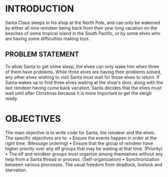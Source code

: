 # INTRODUCTION
Santa Claus sleeps in his shop at the North Pole, and can only be wakened by either all nine reindeer being back from their year long vacation on the beaches of some tropical island in the South Pacific, or by some elves who are having some difficulties making toys.
## PROBLEM STATEMENT
To allow Santa to get some sleep, the elves can only wake him when three of them have problems. While three elves are having their problems solved, any other elves wishing to visit Santa must wait for those elves to return.
If Santa wakes up to find three elves waiting at the shop's door, along with the last reindeer having come back vacation, Santa decides that the elves must wait until after Christmas because it is more important to get the sleigh ready. 
# OBJECTIVES
The main objective is to write code for Santa, the reindeer and the elves.
The specific objectives are to:
•	Ensure the events happen in order at the right time. (Message ordering)
•	Ensure that the group of reindeer have higher priority over any elf groups that may be waiting at that time. (Priority)
•	The elf and reindeer groups must organize among themselves without any help from a Santa thread or process. (Self-organization)
•	Synchronization between various processes. The usual freedom from deadlock, livelock and starvation.